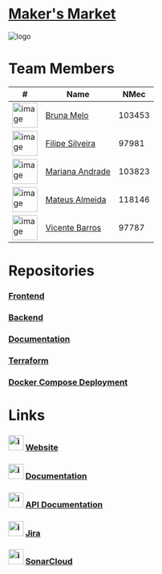 # [Maker's Market](https://makers-market.pt/)   

![logo](https://maker-s-market.github.io/documentation/img/ES-Logo.png)
# Team Members

| # | Name | NMec |
| --- | --- | --- |
| <img src="https://avatars.githubusercontent.com/u/75539238?v=4" alt="image" width="50" height="auto"> | [Bruna Melo](https://github.com/Brums21)| 103453 |
| <img src="https://avatars.githubusercontent.com/u/83967626?v=4" alt="image" width="50" height="auto"> | [Filipe Silveira](https://github.com/Silveira26)| 97981 |
| <img src="https://avatars.githubusercontent.com/u/77731396?v=1" alt="image" width="50" height="auto"> | [Mariana Andrade](https://github.com/MarianaAndrad)| 103823 |
| <img src="https://avatars.githubusercontent.com/u/61744828?v=4" alt="image" width="50" height="auto"> | [Mateus Almeida](https://github.com/mbcsalmeida)| 118146 |
| <img src="https://avatars.githubusercontent.com/u/56799135?v=1" alt="image" width="50" height="auto"> | [Vicente Barros](https://github.com/v1centebarros)| 97787 |

# Repositories

### [Frontend](https://github.com/Maker-s-Market/frontend)
### [Backend](https://github.com/Maker-s-Market/api)
### [Documentation](https://github.com/Maker-s-Market/documentation)
### [Terraform](https://github.com/Maker-s-Market/terraform)
### [Docker Compose Deployment](https://github.com/Maker-s-Market/deployment)

# Links

### <img src="https://maker-s-market.github.io/documentation/img/ES-Logo.png" alt="image" width="30" height="auto"> [Website](https://makers-market.pt/)
### <img src="https://docusaurus.io/img/docusaurus_keytar.svg" alt="image" width="30" height="auto"> [Documentation](https://maker-s-market.github.io/documentation)
### <img src="https://user-images.githubusercontent.com/25181517/186711335-a3729606-5a78-4496-9a36-06efcc74f800.png" alt="image" width="30" height="auto"> [API Documentation](https://makers-market.pt/api/docs)
### <img src="https://user-images.githubusercontent.com/25181517/183912952-83784e94-629d-4c34-a961-ae2ae795b662.png" alt="image" width="30" height="auto"> [Jira](https://es-proj.atlassian.net/jira/software/projects/KAN/boards/1)
### <img src="https://user-images.githubusercontent.com/25181517/184146221-671413cb-b1ae-47db-a232-b37c99281516.png" alt="image" width="30" height="auto"> [SonarCloud](https://sonarcloud.io/summary/overall?id=Maker-s-Market_api)
